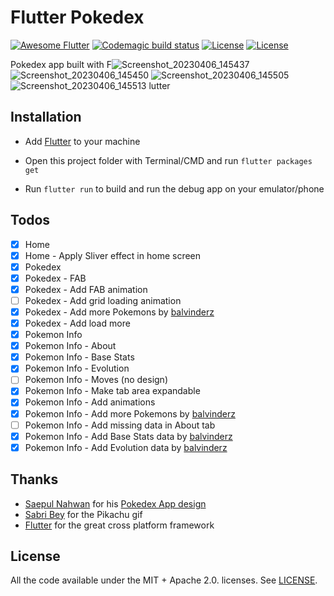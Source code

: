# Flutter Pokedex

[![Awesome Flutter](https://img.shields.io/badge/Awesome-Flutter-blue.svg)](https://github.com/Solido/awesome-flutter)
[![Codemagic build status](https://api.codemagic.io/apps/5d3727997dee22001bb7681c/5d3727997dee22001bb7681b/status_badge.svg)](https://codemagic.io/apps/5d3727997dee22001bb7681c/5d3727997dee22001bb7681b/latest_build)
[![License](https://img.shields.io/badge/License-Apache%202.0-red.svg)](LICENSE)
[![License](https://img.shields.io/badge/License-MIT-red.svg)](LICENSE)

Pokedex app built with F![Screenshot_20230406_145437](https://user-images.githubusercontent.com/108914401/230384796-e32906e0-c07f-47ac-b3be-a0e06916b79b.png)
![Screenshot_20230406_145450](https://user-images.githubusercontent.com/108914401/230384805-362e9e09-214e-4c3e-8aa3-5fbf71d69025.png)
![Screenshot_20230406_145505](https://user-images.githubusercontent.com/108914401/230384830-6da3fecf-565c-4f8a-a016-c96964e33b65.png)
![Screenshot_20230406_145513](https://user-images.githubusercontent.com/108914401/230384842-e2c3d89c-906e-4003-9145-aa88a3c1df7e.png)
lutter




## Installation

- Add [Flutter](https://flutter.dev/docs/get-started/install) to your machine

- Open this project folder with Terminal/CMD and run `flutter packages get`

- Run `flutter run` to build and run the debug app on your emulator/phone

## Todos

- [x] Home
- [x] Home - Apply Sliver effect in home screen
- [x] Pokedex
- [x] Pokedex - FAB
- [x] Pokedex - Add FAB animation
- [ ] Pokedex - Add grid loading animation
- [x] Pokedex - Add more Pokemons by [balvinderz](https://github.com/balvinderz)
- [x] Pokedex - Add load more
- [x] Pokemon Info
- [x] Pokemon Info - About
- [x] Pokemon Info - Base Stats
- [x] Pokemon Info - Evolution
- [ ] Pokemon Info - Moves (no design)
- [x] Pokemon Info - Make tab area expandable
- [x] Pokemon Info - Add animations
- [x] Pokemon Info - Add more Pokemons by [balvinderz](https://github.com/balvinderz)
- [ ] Pokemon Info - Add missing data in About tab
- [x] Pokemon Info - Add Base Stats data by [balvinderz](https://github.com/balvinderz)
- [x] Pokemon Info - Add Evolution data by [balvinderz](https://github.com/balvinderz)

## Thanks

- [Saepul Nahwan](https://dribbble.com/saepulnahwan23) for his [Pokedex App design](https://dribbble.com/shots/6545819-Pokedex-App)
- [Sabri Bey](https://www.deviantart.com/sabribey) for the Pikachu gif
- [Flutter](https://flutter.dev) for the great cross platform framework

## License

All the code available under the MIT + Apache 2.0. licenses. See [LICENSE](LICENSE).
